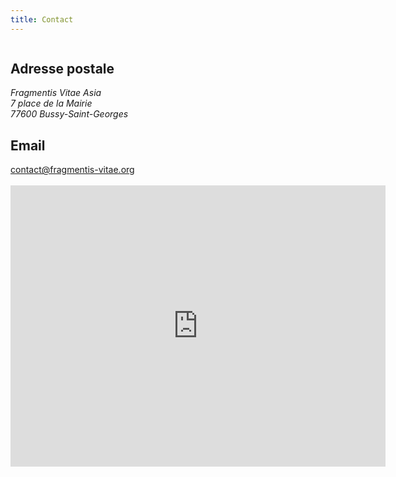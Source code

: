 ```yaml
---
title: Contact
---
```


<div style="display:grid; grid-template-columns: repeat(auto-fit, minmax(300px, 1fr));">
  <div>
    <h2>Adresse postale</h2>
    <address>
      <div>
        Fragmentis Vitae Asia
      </div>
      <div>
        7 place de la Mairie
      </div>
      <div>
        77600 Bussy-Saint-Georges
      </div>
    </address>
  </div>

  <div>
    <h2>Email</h2>
    <div>
      <a href="mailto:contact@fragmentis-vitae.org">
        contact@fragmentis-vitae.org
      </a>
    </div>
  </div>
</div>

<br>

<iframe src="https://www.google.com/maps/embed?pb=!1m18!1m12!1m3!1d2625.7763541132304!2d2.6960165155320013!3d48.84340447928608!2m3!1f0!2f0!3f0!3m2!1i1024!2i768!4f13.1!3m3!1m2!1s0x47e604cea9c1886f%3A0x502067c9dd56c36b!2s7%20Pl.%20de%20la%20Mairie%2C%2077600%20Bussy-Saint-Georges!5e0!3m2!1sfr!2sfr!4v1679848679915!5m2!1sfr!2sfr" width="600" height="450" style="border:0;" allowfullscreen="" loading="lazy" referrerpolicy="no-referrer-when-downgrade"></iframe>
